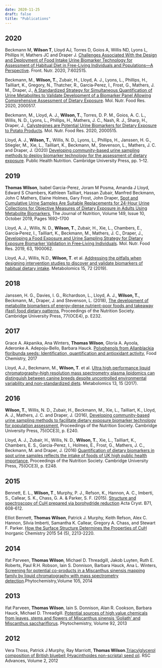 ```yaml
---
date: 2020-11-25
draft: false
title: "Publications"
---
```


<link rel="stylesheet" href="https://cdn.jsdelivr.net/gh/jpswalsh/academicons@1/css/academicons.min.css">

<h2 id="2020">
  <a href="2020"></a>
  2020
</h2>

Beckmann M, **Wilson T**, Lloyd AJ, Torres D, Goios A, Willis ND, Lyons L, Phillips H, Mathers JC and Draper J. [Challenges Associated With the Design and Deployment of Food Intake Urine Biomarker Technology for Assessment of Habitual Diet in Free-Living Individuals and Populations—A Perspective](https://doi.org/10.3389/fnut.2020.602515). Front. Nutr. 2020, 7:602515. <span class="ai ai-open-access ai-1x"></span>

Beckmann, M., **Wilson, T.**, Zubair, H., Lloyd, A. J., Lyons, L., Phillips, H., Tailliart, K., Gregory, N., Thatcher, R., Garcia‐Perez, I., Frost, G., Mathers, J. M., Draper, J., [A Standardized Strategy for Simultaneous Quantification of Urine Metabolites to Validate Development of a Biomarker Panel Allowing Comprehensive Assessment of Dietary Exposure](https://doi.org/10.1002/mnfr.202000517). Mol. Nutr. Food Res. 2020, 2000517. <span class="ai ai-open-access ai-1x"></span>

 Beckmann, M., Lloyd, A. J., **Wilson, T.**, Torres, D. P. M., Goios, A. C. L., Willis, N. D., Lyons, L., Phillips, H., Mathers, J. C., Nash, R. J., Sharp, H., Draper, J., [Calystegines are Potential Urine Biomarkers for Dietary Exposure to Potato Products](https://doi.org/10.1002/mnfr.202000515). Mol. Nutr. Food Res. 2020, 2000515. <span class="ai ai-open-access ai-1x">


Lloyd, A. J., **Wilson, T.**, Willis, N. D., Lyons, L., Phillips, H., Janssen, H. G., Stiegler, M., Xie, L., Tailliart, K., Beckmann, M., Stevenson, L., Mathers, J. C. and Draper, J. (2020) [Developing community-based urine sampling methods to deploy biomarker technology for the assessment of dietary exposure](https://doi:10.1017/S136898002000097X). Public Health Nutrition. Cambridge University Press, pp. 1–12. <span class="ai ai-open-access ai-1x">

<h2 id="2019">
  <a href="2019"></a>
  2019
</h2>


**Thomas Wilson**, Isabel Garcia-Perez, Joram M Posma, Amanda J Lloyd, Edward S Chambers, Kathleen Tailliart, Hassan Zubair, Manfred Beckmann, John C Mathers, Elaine Holmes, Gary Frost, John Draper, [Spot and Cumulative Urine Samples Are Suitable Replacements for 24-Hour Urine Collections for Objective Measures of Dietary Exposure in Adults Using Metabolite Biomarkers](https://doi.org/10.1093/jn/nxz138), The Journal of Nutrition, Volume 149, Issue 10, October 2019, Pages 1692–1700 

Lloyd, A. J., Willis, N. D., **Wilson, T**., Zubair, H., Xie, L., Chambers, E., Garcia‐Perez, I., Tailliart, K., Beckmann, M., Mathers, J. C., Draper, J., [Developing a Food Exposure and Urine Sampling Strategy for Dietary Exposure Biomarker Validation in Free‐Living Individuals](https://doi.org/10.1002/mnfr.201900062). Mol. Nutr. Food Res. 2019, 63, 1900062. <span class="ai ai-open-access ai-1x">

Lloyd, A.J., Willis, N.D., **Wilson, T**. et al. [Addressing the pitfalls when designing intervention studies to discover and validate biomarkers of habitual dietary intake](https://doi.org/10.1007/s11306-019-1532-3). Metabolomics 15, 72 (2019). <span class="ai ai-open-access ai-1x">

<h2 id="2018">
  <a href="2018"></a>
  2018
</h2>

Janssen, H. G., Davies, I. G., Richardson, L., Lloyd, A. J., **Wilson, T.**, Beckmann, M., Draper, J. and Stevenson, L. (2018), [The development of metabolite biomarkers of energy-dense nutrient-poor foods and takeaway (fast) food dietary patterns](https://doi.org/10.1017/S0029665118002380), Proceedings of the Nutrition Society. Cambridge University Press, 77(OCE4), p. E232. 


<h2 id="2017">
  <a href="2017"></a>
  2017
</h2>

Grace A. Akpanika, Ana Winters, **Thomas Wilson**, Gloria A. Ayoola, Aderonke A. Adepoju-Bello, Barbara Hauck. [Polyphenols from Allanblackia floribunda seeds: Identification, quantification and antioxidant activity](https://doi.org/10.1016/j.foodchem.2016.12.002), Food Chemistry, 2017

Lloyd, A.J., Beckmann, M., **Wilson, T**. et al. [Ultra high performance liquid chromatography–high resolution mass spectrometry plasma lipidomics can distinguish between canine breeds despite uncontrolled environmental variability and non-standardized diets](https://doi.org/10.1007/s11306-016-1152-0). Metabolomics 13, 15 (2017). <span class="ai ai-open-access ai-1x">

<h2 id="2016">
  <a href="2016"></a>
  2016
</h2>

**Wilson, T.**, Willis, N. D., Zubair, H., Beckmann, M., Xie, L., Tailliart, K., Lloyd, A. J., Mathers, J. C. and Draper, J. (2016), [Developing community-based urine sampling methods to facilitate dietary exposure biomarker technology for population assessment](http://doi.org/10.1017/S002966511600255X.), Proceedings of the Nutrition Society. Cambridge University Press, 75(OCE3), p. E240. <span class="ai ai-open-access ai-1x">

Lloyd, A. J., Zubair, H., Willis, N. D., **Wilson, T.**, Xie, L., Tailliart, K., Chambers, E. S., Garcia-Perez, I., Holmes, E., Frost, G., Mathers, J. C., Beckmann, M. and Draper, J. (2016) [Quantification of dietary biomarkers in spot urine samples reflects the intake of foods of UK high public health importance]((http://doi.org10.1017/S0029665116002639)), Proceedings of the Nutrition Society. Cambridge University Press, 75(OCE3), p. E248. <span class="ai ai-open-access ai-1x">

<h2 id="2015">
  <a href="2015"></a>
  2015
</h2>

Bennett, E. L., **Wilson, T**., Murphy, P. J., Refson, K., Hannon, A. C., Imberti, S., Callear, S. K., Chass, G. A. & Parker, S. F. (2015). [Structure and spectroscopy of CuH prepared via borohydride reduction](https://doi.org/10.1107/S2052520615015176) Acta Cryst. B71, 608-612. <span class="ai ai-open-access ai-1x">

Elliot Bennett, **Thomas Wilson**, Patrick J. Murphy, Keith Refson, Alex C. Hannon, Silvia Imberti, Samantha K. Callear, Gregory A. Chass, and Stewart F. Parker. [How the Surface Structure Determines the Properties of CuH](http://doi.org/10.1021/ic5027009) Inorganic Chemistry 2015 54 (5), 2213-2220. <span class="ai ai-open-access ai-1x">

<h2 id="2014">
  <a href="2014"></a>
  2014
</h2>

Ifat Parveen, **Thomas Wilson**, Michael D. Threadgill, Jakob Luyten, Ruth E. Roberts, Paul R.H. Robson, Iain S. Donnison, Barbara Hauck, Ana L. Winters,
[Screening for potential co-products in a Miscanthus sinensis mapping family by liquid chromatography with mass spectrometry detection](https://doi.org/10.1016/j.phytochem.2014.05.003).Phytochemistry,Volume 105, 2014

<h2 id="2013">
  <a href="2013"></a>
  2013
</h2>

Ifat Parveen, **Thomas Wilson**, Iain S. Donnison, Alan R. Cookson, Barbara Hauck, Michael D. Threadgill. [Potential sources of high value chemicals from leaves, stems and flowers of Miscanthus sinensis ‘Goliath’ and Miscanthus sacchariflorus](https://doi.org/10.1016/j.phytochem.2013.04.004). Phytochemistry, Volume 92, 2013

<h2 id="2012">
  <a href="2012"></a>
  2012
</h2>

Vera Thoss, Patrick J Murphy, Ray Marriott, **Thomas Wilson**.[Triacylglycerol composition of British bluebell (Hyacinthoides non-scripta) seed oil](http://dx.doi.org/10.1039/C2RA20090B). RSC Advances, Volume 2, 2012